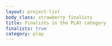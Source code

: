 ```yaml
---
layout: project-list
body_class: strawberry finalists
title: Finalists in the PLAY category
finalists: true
category: play
---
```

